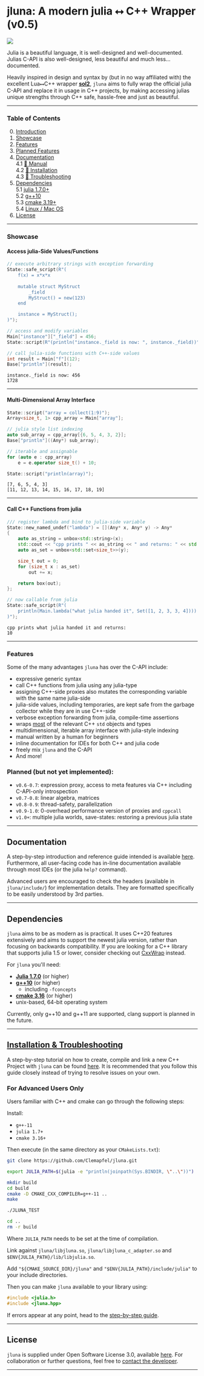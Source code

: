 # jluna: A modern julia ⭤ C++ Wrapper (v0.5)

![](./favicon.png)

Julia is a beautiful language, it is well-designed and well-documented. Julias C-API is also well-designed, less beautiful and much less... documented.

Heavily inspired in design and syntax by (but in no way affiliated with) the excellent Lua⭤C++ wrapper [**sol2**](https://github.com/ThePhD/sol2), `jluna` aims to fully wrap the official julia C-API and replace it in usage in C++ projects, by making accessing julias unique strengths through C++ safe, hassle-free and just as beautiful.

---

### Table of Contents

0. [Introduction](README.md)
1. [Showcase](#showcase)<br>
2. [Features](#features)<br>
3. [Planned Features](#planned-but-not-yet-implemented)<br>
4. [Documentation](#documentation)<br>
    4.1 [🔗 Manual](./docs/manual.md)<br>
    4.2 [🔗 Installation](./docs/installation.md)<br>
    4.3 [🔗 Troubleshooting](./docs/installation.md#troubleshooting)<br>
5. [Dependencies](#dependencies)<br>
   5.1 [julia 1.7.0+](#dependencies)<br>
   5.2 [g++10](#dependencies)<br>
   5.3 [cmake 3.19+](#dependencies)<br>
   5.4 [Linux / Mac OS](#dependencies)
6. [License](#license)
   
---

### Showcase
#### Access julia-Side Values/Functions
```cpp
// execute arbitrary strings with exception forwarding
State::safe_script(R"(
    f(x) = x*x*x
    
    mutable struct MyStruct
        _field
        MyStruct() = new(123)
    end

    instance = MyStruct();
)");

// access and modify variables
Main["instance"]["_field"] = 456;
State::script(R"(println("instance._field is now: ", instance._field))");

// call julia-side functions with C++-side values
int result = Main["f"](12);
Base["println"](result);
```
```
instance._field is now: 456
1728
```
---
#### Multi-Dimensional Array Interface
```cpp
State::script("array = collect(1:9)");
Array<size_t, 1> cpp_array = Main["array"];

// julia style list indexing
auto sub_array = cpp_array[{6, 5, 4, 3, 2}];
Base["println"]((Any*) sub_array);

// iterable and assignable
for (auto e : cpp_array)
    e = e.operator size_t() + 10;

State::script("println(array)");
```
```
[7, 6, 5, 4, 3]
[11, 12, 13, 14, 15, 16, 17, 18, 19]
```
---
#### Call C++ Functions from julia

```cpp
/// register lambda and bind to julia-side variable
State::new_named_undef("lambda") = [](Any* x, Any* y) -> Any*
{
    auto as_string = unbox<std::string>(x);
    std::cout << "cpp prints " << as_string << " and returns: " << std::endl;
    auto as_set = unbox<std::set<size_t>>(y);

    size_t out = 0;
    for (size_t x : as_set)
        out += x;

    return box(out);
};

// now callable from julia
State::safe_script(R"(
    println(Main.lambda("what julia handed it", Set([1, 2, 3, 3, 4])))  # non-c-types work!
)");
```
```
cpp prints what julia handed it and returns: 
10
```
---

### Features
Some of the many advantages `jluna` has over the C-API include:

+ expressive generic syntax
+ call C++ functions from julia using any julia-type
+ assigning C++-side proxies also mutates the corresponding variable with the same name julia-side
+ julia-side values, including temporaries, are kept safe from the garbage collector while they are in use C++-side
+ verbose exception forwarding from julia, compile-time assertions
+ wraps [most](./docs/quick_and_dirty.md#list-of-unboxables) of the relevant C++ `std` objects and types
+ multidimensional, iterable array interface with julia-style indexing
+ manual written by a human for beginners
+ inline documentation for IDEs for both C++ and julia code 
+ freely mix `jluna` and the C-API
+ And more!

### Planned (but not yet implemented):

+ `v0.6-0.7`: expression proxy, access to meta features via C++ including C-API-only introspection
+ `v0.7-0.8`: linear algebra, matrices
+ `v0.8-0.9`: thread-safety, parallelization
+ `v0.9-1.0`: 0-overhead performance version of proxies and `cppcall`
+ `v1.0+`: multiple julia worlds, save-states: restoring a previous julia state
---

## Documentation

A step-by-step introduction and reference guide intended is available [here](./docs/manual.md). Furthermore, all user-facing code has in-line documentation available through most IDEs (or the julia `help?` command). 

Advanced users are encouraged to check the headers (available in `jluna/include/`) for implementation details. They are formatted specifically to be easily understood by 3rd parties. 

---

## Dependencies

`jluna` aims to be as modern as is practical. It uses C++20 features extensively and aims to support the newest julia version, rather than focusing on backwards compatibility. If you are looking for a C++ library that supports julia 1.5 or lower, consider checking out [CxxWrap](https://github.com/JuliaInterop/CxxWrap.jl) instead.

For `jluna` you'll need:
+ [**Julia 1.7.0**](https://julialang.org/downloads/#current_stable_release) (or higher)
+ [**g++10**](https://askubuntu.com/questions/1192955/how-to-install-g-10-on-ubuntu-18-04) (or higher)
  - including `-fconcepts`
+ [**cmake 3.16**](https://cmake.org/download/) (or higher)
+ unix-based, 64-bit operating system

Currently, only g++10 and g++11 are supported, clang support is planned in the future.

---

## [Installation & Troubleshooting](./docs/installation.md)

A step-by-step tutorial on how to create, compile and link a new C++ Project with `jluna` can be found [here](./docs/installation.md). It is recommended that you follow this guide closely instead of trying to resolve issues on your own.

### For Advanced Users Only

Users familiar with C++ and cmake can go through the following steps:

Install:

+ `g++-11`
+ `julia 1.7+`
+ `cmake 3.16+`

Then execute (in the same directory as your `CMakeLists.txt`):

```bash
git clone https://github.com/Clemapfel/jluna.git

export JULIA_PATH=$(julia -e "println(joinpath(Sys.BINDIR, \"..\"))")

mkdir build
cd build
cmake -D CMAKE_CXX_COMPILER=g++-11 ..
make

./JLUNA_TEST

cd ..
rm -r build
```

Where `JULIA_PATH` needs to be set at the time of compilation.

Link against `jluna/libjluna.so`, `jluna/libjluna_c_adapter.so` and `$ENV{JULIA_PATH}/lib/libjulia.so`.

Add `"${CMAKE_SOURCE_DIR}/jluna"` and `"$ENV{JULIA_PATH}/include/julia"` to your include directories.

Then you can make `jluna` available to your library using:

```cpp
#include <julia.h>
#include <jluna.hpp>
```

If errors appear at any point, head to the [step-by-step guide](./docs/installation.md).

---

## License

`jluna` is supplied under Open Software License 3.0, available [here](https://opensource.org/licenses/OSL-3.0).
For collaboration or further questions, feel free to [contact the developer](https://www.clemens-cords.com/contact).

---
